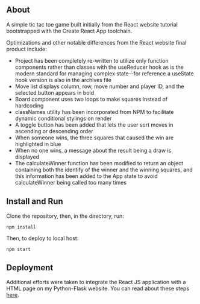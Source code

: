 ## About
A simple tic tac toe game built initially from the React website tutorial bootstrapped with the Create React App toolchain. 

Optimizations and other notable differences from the React website final product include:
- Project has been completely re-written to utilize only function components rather than classes with the useReducer hook as is the modern standard for managing complex state--for reference a useState hook version is also in the archives file
- Move list displays column, row, move number and player ID, and the selected button appears in bold
- Board component uses two loops to make squares instead of hardcoding
- classNames utility has been incorporated from NPM to facilitate dynamic conditional stylings on render
- A toggle button has been added that lets the user sort moves in ascending or descending order
- When someone wins, the three squares that caused the win are highlighted in blue
- When no one wins, a message about the result being a draw is displayed
- The calculateWinner function has been modified to return an object containing both the identify of the winner and the winning squares, and this information has been added to the App state to avoid calculateWinner being called too many times

## Install and Run
Clone the repository, then, in the directory, run:
```
npm install
```
Then, to deploy to local host:
```
npm start
```

## Deployment
Additional efforts were taken to integrate the React JS application with a HTML page on my Python-Flask website. You can read about these steps [here](https://stackoverflow.com/a/61907504/12449272).
